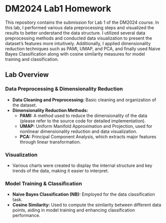 # DM2024 Lab1 Homework

This repository contains the submission for Lab 1 of the DM2024 course. In this lab, I performed various data preprocessing steps and visualized the results to better understand the data structure. I utilized several data preprocessing methods and conducted data visualization to present the dataset’s features more intuitively. Additionally, I applied dimensionality reduction techniques such as PAMI, UMAP, and PCA, and finally used Naive Bayes Classification along with cosine similarity measures for model training and classification.

## Lab Overview

### Data Preprocessing & Dimensionality Reduction
- **Data Cleaning and Preprocessing:** Basic cleaning and organization of the dataset.
- **Dimensionality Reduction Methods:**
  - **PAMI:** A method used to reduce the dimensionality of the data (please refer to the source code for detailed implementation).
  - **UMAP:** Uniform Manifold Approximation and Projection, used for nonlinear dimensionality reduction and data visualization.
  - **PCA:** Principal Component Analysis, which extracts major features through linear transformation.

### Visualization
- Various charts were created to display the internal structure and key trends of the data, making it easier to interpret.

### Model Training & Classification
- **Naive Bayes Classification (NB):** Employed for the data classification task.
- **Cosine Similarity:** Used to compute the similarity between different data points, aiding in model training and enhancing classification performance.
